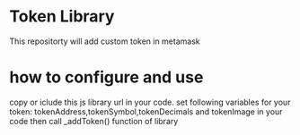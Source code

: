 # Token Library
This repositorty will add custom token in metamask 

# how to configure and use 
copy or iclude this js library url in your code.
set following variables for your token:
tokenAddress,tokenSymbol,tokenDecimals and tokenImage in your code then call _addToken() function of library



